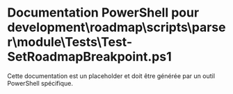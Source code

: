 # Documentation PowerShell pour development\roadmap\scripts\parser\module\Tests\Test-SetRoadmapBreakpoint.ps1

Cette documentation est un placeholder et doit être générée par un outil PowerShell spécifique.

